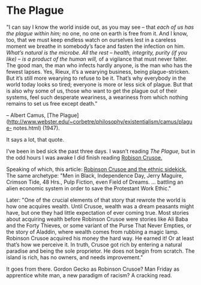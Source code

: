 # The Plague

"I can say I know the world inside out, as you may see – that _each of us has
the plague within him;_ no one, no one on earth is free from it. And I know,
too, that we must keep endless watch on ourselves lest in a careless moment we
breathe in somebody’s face and fasten the infection on him. _What’s natural is
the microbe. All the rest – health, integrity, purity (if you like) – is a
product of the human will,_ of a vigilance that must never falter. The good
man, the man who infects hardly anyone, is the man who has the fewest lapses.
Yes, Rieux, it’s a wearying business, being plague-stricken. But it’s still
more wearying to refuse to be it. That’s why everybody in the world today
looks so tired; everyone is more or less sick of plague. But that is also why
some of us, those who want to get the plague out of their systems, feel such
desperate weariness, a weariness from which nothing remains to set us free
except death."

– Albert Camus, [The
Plague](http://www.webster.edu/~corbetre/philosophy/existentialism/camus/plague-
notes.html) (1947).

It says a lot, that quote.

I’ve been in bed sick the past three days. I wasn’t reading _The Plague,_ but
in the odd hours I was awake I did finish reading [Robison
Crusoe.](http://www.bbc.co.uk/programmes/b018flp4)

Speaking of which, this article: [Robinson Crusoe and the ethnic
sidekick.](http://www.brightlightsfilm.com/30/crusoe1.php) The same archetype:
"Men in Black, Independence Day, Jerry Maguire, Crimson Tide, 48 Hrs., Pulp
Fiction, even Field of Dreams. … battling an alien economic system in order to
save the Protestant Work Ethic."

Later: "One of the crucial elements of that story that rewrote the world is
how one acquires wealth. Until Crusoe, wealth was a dream peasants might have,
but one they had little expectation of ever coming true. Most stories about
acquiring wealth before Robinson Crusoe were stories like Ali Baba and the
Forty Thieves, or some variant of the Purse That Never Empties, or the story
of Aladdin, where wealth comes from rubbing a magic lamp. Robinson Crusoe
acquired his money the hard way. He earned it! Or at least that’s how we
perceive it. In truth, Crusoe got rich by entering a natural paradise and
being the sole proprietor. He does not begin from scratch. The island is rich,
has no owners, and needs improvement."

It goes from there. Gordon Gecko as Robinson Crusoe? Man Friday as apprentice
white man, a new paradigm of racism? A cracking read.
